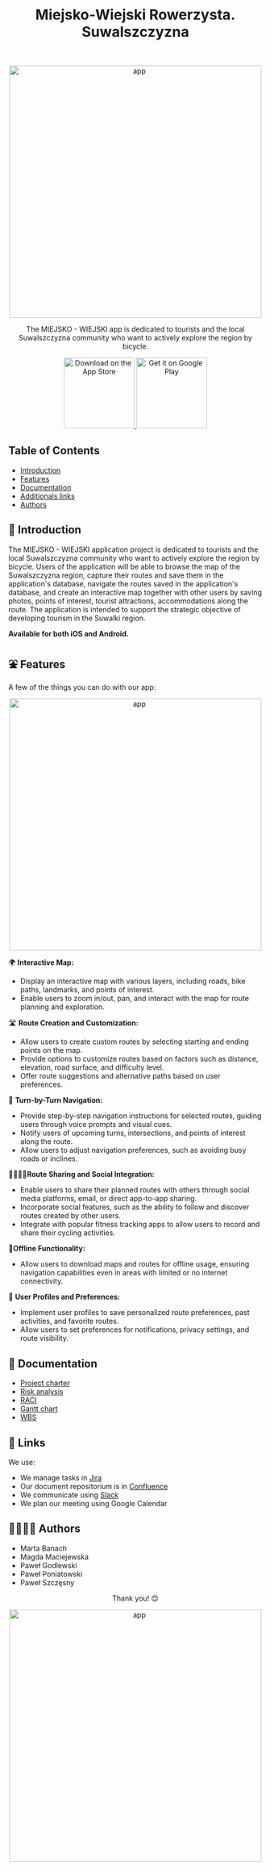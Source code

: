 <h1 align="center"> Miejsko-Wiejski Rowerzysta. Suwalszczyzna </h1> <br>
<p align="center">
    <img alt="app" title="GitPoint" src="https://img.freepik.com/darmowe-wektory/mezczyzna-i-kobieta-jedzie-rowery-z-zielonym-krajobrazem-w-tle_1262-19803.jpg?w=996&t=st=1688657391~exp=1688657991~hmac=254725bdfcc32c4c081e86eda62725d3b961e6bb863ff92e1eb3231cd44fead0" width="500">
  </a>
</p>

<p align="center">
 The MIEJSKO - WIEJSKI app is dedicated to tourists and the local Suwalszczyzna community who want to actively explore the region by bicycle.
</p>

<p align="center">
  <a href="https://itunes.apple.com/us/app/gitpoint/id1251245162?mt=8">
    <img alt="Download on the App Store" title="App Store" src="http://i.imgur.com/0n2zqHD.png" width="140">
  </a>

  <a href="https://play.google.com/store/apps/details?id=com.gitpoint">
    <img alt="Get it on Google Play" title="Google Play" src="http://i.imgur.com/mtGRPuM.png" width="140">
  </a>
</p>

<!-- START doctoc generated TOC please keep comment here to allow auto update -->
<!-- DON'T EDIT THIS SECTION, INSTEAD RE-RUN doctoc TO UPDATE -->
## Table of Contents

- [Introduction](#introduction)
- [Features](#features)
- [Documentation](#documentation)
- [Additionals links](#build-process)
- [Authors](#authors)

<!-- END doctoc generated TOC please keep comment here to allow auto update -->

## 👋 Introduction 
The MIEJSKO - WIEJSKI application project is dedicated to tourists and the local Suwalszczyzna community who want to actively explore the region by bicycle. Users of the application will be able to browse the map of the Suwalszczyzna region, capture their routes and save them in the application's database, navigate the routes saved in the application's database, and create an interactive map together with other users by saving photos, points of interest, tourist attractions, accommodations along the route. The application is intended to support the strategic objective of developing tourism in the Suwalki region.

**Available for both iOS and Android.**

## ⛲ Features 
A few of the things you can do with our app:

<p align="center">
    <img alt="app" src="https://bit.ly/46uBrBI" width="500">
  </a>
</p>



🌍 **Interactive Map:**
- Display an interactive map with various layers, including roads, bike paths, landmarks, and points of interest.
- Enable users to zoom in/out, pan, and interact with the map for route planning and exploration.

🛣️ **Route Creation and Customization:**
- Allow users to create custom routes by selecting starting and ending points on the map.
- Provide options to customize routes based on factors such as distance, elevation, road surface, and difficulty level.
- Offer route suggestions and alternative paths based on user preferences.

🧭 **Turn-by-Turn Navigation:**
- Provide step-by-step navigation instructions for selected routes, guiding users through voice prompts and visual cues.
- Notify users of upcoming turns, intersections, and points of interest along the route.
- Allow users to adjust navigation preferences, such as avoiding busy roads or inclines.

👨‍👩‍👧‍👦**Route Sharing and Social Integration:**
- Enable users to share their planned routes with others through social media platforms, email, or direct app-to-app sharing.
- Incorporate social features, such as the ability to follow and discover routes created by other users.
- Integrate with popular fitness tracking apps to allow users to record and share their cycling activities.

🔕**Offline Functionality:**
- Allow users to download maps and routes for offline usage, ensuring navigation capabilities even in areas with limited or no internet connectivity.

💛 **User Profiles and Preferences:**
- Implement user profiles to save personalized route preferences, past activities, and favorite routes.
- Allow users to set preferences for notifications, privacy settings, and route visibility.

## 📝 Documentation 
* [Project charter](https://drive.google.com/file/d/1vtMb_W1jVSHEKHXEtUsRerfRJ2pafvTw/view?usp=sharing)
* [Risk analysis](https://docs.google.com/spreadsheets/d/1zXWoZq57BZe50J7HLAwxyBan4eX0EJeW/edit?usp=sharing&ouid=112980867996703370400&rtpof=true&sd=true)
* [RACI](https://docs.google.com/spreadsheets/d/11S827w8Btz1dSFR0CIFqiIqCcSY5B2Ipb0v64-Ahd8g/edit?usp=sharing)
* [Gantt chart](https://docs.google.com/spreadsheets/d/1PqRzkpqLTinU8QwHhy4Q_KXb1A_53ETF/edit?usp=sharing&ouid=112980867996703370400&rtpof=true&sd=true)
* [WBS](https://docs.google.com/document/d/1yOhzQZl7qb0nUyNIT8qkm3Fs3dOVHKGfTF0oKBOzGdY/edit?usp=sharing)

## 🔗 Links 
We use:
* We manage tasks in [Jira](https://simplexitylabs.atlassian.net/jira/software/projects/DAOPM/boards/2/timeline)
* Our document repositorium is in [Confluence](https://simplexitylabs.atlassian.net/wiki/x/zYA2)
* We communicate using [Slack](https://join.slack.com/t/daopmgr3/shared_invite/zt-1yps4qj38-fkUdt7Tdh2ZLR2yBPopBNg)
* We plan our meeting using Google Calendar

## 👩‍💻👨‍💻 Authors 
- Marta Banach
- Magda Maciejewska
- Paweł Godlewski
- Paweł Poniatowski
- Paweł Szczęsny

<p align="center">
 Thank you! 😊
</p>
<p align="center">
    <img alt="app" title="GitPoint" src="https://github.com/PawelPoniatowski/Miejsko-Wiejski-Rowerzysta/assets/138799924/092c6721-5697-4a80-8cd7-12987c0d918b" width="500">
  </a>
</p>




